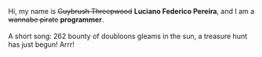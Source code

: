 Hi, my name is ~~Guybrush Threepwood~~ **Luciano Federico Pereira**, and I am a ~~wannabe pirate~~ **programmer**.<br><br>A short song: 262 bounty of doubloons gleams in the sun, a treasure hunt has just begun! Arrr!
